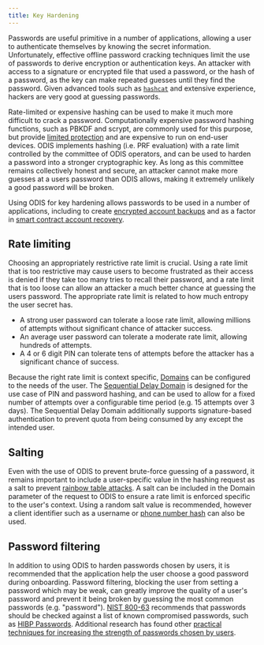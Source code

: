 ```yaml
---
title: Key Hardening
---
```


Passwords are useful primitive in a number of applications, allowing a user to authenticate themselves by knowing the secret information.
Unfortunately, effective offline password cracking techniques limit the use of passwords to derive encryption or authentication keys.
An attacker with access to a signature or encrypted file that used a password, or the hash of a password, as the key can make repeated guesses until they find the password.
Given advanced tools such as [`hashcat`](https://hashcat.net/hashcat/) and extensive experience, hackers are very good at guessing passwords.

Rate-limited or expensive hashing can be used to make it much more difficult to crack a password.
Computationally expensive password hashing functions, such as PBKDF and scrypt, are commonly used for this purpose, but provide [limited protection](https://arxiv.org/abs/2006.05023) and are expensive to run on end-user devices.
ODIS implements hashing (i.e. PRF evaluation) with a rate limit controlled by the committee of ODIS operators, and can be used to harden a password into a stronger cryptographic key.
As long as this committee remains collectively honest and secure, an attacker cannot make more guesses at a users password than ODIS allows, making it extremely unlikely a good password will be broken.

Using ODIS for key hardening allows passwords to be used in a number of applications, including to create [encrypted account backups](/protocol/identity/encrypted-cloud-backup) and as a factor in [smart contract account recovery](/protocol/identity/smart-contract-accounts).

## Rate limiting

Choosing an appropriately restrictive rate limit is crucial.
Using a rate limit that is too restrictive may cause users to become frustrated as their access is denied if they take too many tries to recall their password, and a rate limit that is too loose can allow an attacker a much better chance at guessing the users password.
The appropriate rate limit is related to how much entropy the user secret has.

- A strong user password can tolerate a loose rate limit, allowing millions of attempts without significant chance of attacker success.
- An average user password can tolerate a moderate rate limit, allowing hundreds of attempts.
- A 4 or 6 digit PIN can tolerate tens of attempts before the attacker has a significant chance of success.

Because the right rate limit is context specific, [Domains](/protocol/identity/odis-domain) can be configured to the needs of the user.
The [Sequential Delay Domain](/protocol/identity/odis-domain-sequential-delay-domain) is designed for the use case of PIN and password hashing, and can be used to allow for a fixed number of attempts over a configurable time period (e.g. 15 attempts over 3 days).
The Sequential Delay Domain additionally supports signature-based authentication to prevent quota from being consumed by any except the intended user.

## Salting

Even with the use of ODIS to prevent brute-force guessing of a password, it remains important to include a user-specific value in the hashing request as a salt to prevent [rainbow table attacks](https://wikipedia.org/wiki/Rainbow_table).
A salt can be included in the Domain parameter of the request to ODIS to ensure a rate limit is enforced specific to the user's context.
Using a random salt value is recommended, however a client identifier such as a username or [phone number hash](/protocol/identity/odis-use-case-phone-number-privacy) can also be used.

## Password filtering

In addition to using ODIS to harden passwords chosen by users, it is recommended that the application help the user choose a good password during onboarding.
Password filtering, blocking the user from setting a password which may be weak, can greatly improve the quality of a user's password and prevent it being broken by guessing the most common passwords (e.g. "password").
[NIST 800-63](https://pages.nist.gov/800-63-3/sp800-63-3.html) recommends that passwords should be checked against a list of known compromised passwords, such as [HIBP Passwords](https://haveibeenpwned.com/Passwords).
Additional research has found other [practical techniques for increasing the strength of passwords chosen by users](https://www.andrew.cmu.edu/user/nicolasc/publications/Tan-CCS20.pdf).
